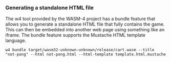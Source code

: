 ### Generating a standalone HTML file

The w4 tool provided by the WASM-4 project has a bundle feature that allows you to generate a standalone HTML file that fully contains the game.  This can then be embedded into another web page using something like an iframe.  The bundle feature supports the Mustache HTML template language.

```
w4 bundle target/wasm32-unknown-unknown/release/cart.wasm --title "not-pong" --html not-pong.html --html-template template.html.mustache
```
